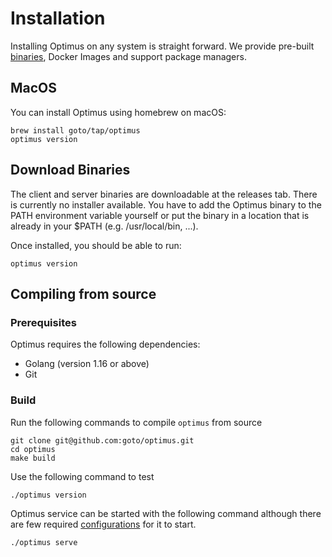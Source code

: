 # Installation

Installing Optimus on any system is straight forward. We provide pre-built [binaries](https://github.com/goto/optimus/releases),
Docker Images and support package managers.

## MacOS

You can install Optimus using homebrew on macOS:

```shell
brew install goto/tap/optimus
optimus version
```

## Download Binaries

The client and server binaries are downloadable at the releases tab. There is
currently no installer available. You have to add the Optimus binary to the PATH
environment variable yourself or put the binary in a location that is already
in your $PATH (e.g. /usr/local/bin, ...).

Once installed, you should be able to run:

```shell
optimus version
```

## Compiling from source

### Prerequisites

Optimus requires the following dependencies:

- Golang (version 1.16 or above)
- Git

### Build

Run the following commands to compile `optimus` from source

```shell
git clone git@github.com:goto/optimus.git
cd optimus
make build
```

Use the following command to test

```shell
./optimus version
```

Optimus service can be started with the following command although there are few required
[configurations](./configuration.md) for it to start.

```shell
./optimus serve
```
